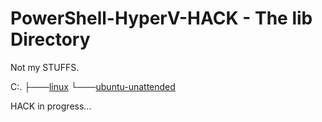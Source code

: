 # PowerShell-HyperV-HACK - The lib Directory

Not my STUFFS.

C:.
├───[linux](https://github.com/mukeshshende/linux)
└───[ubuntu-unattended](https://github.com/netson/ubuntu-unattended)

HACK in progress...
